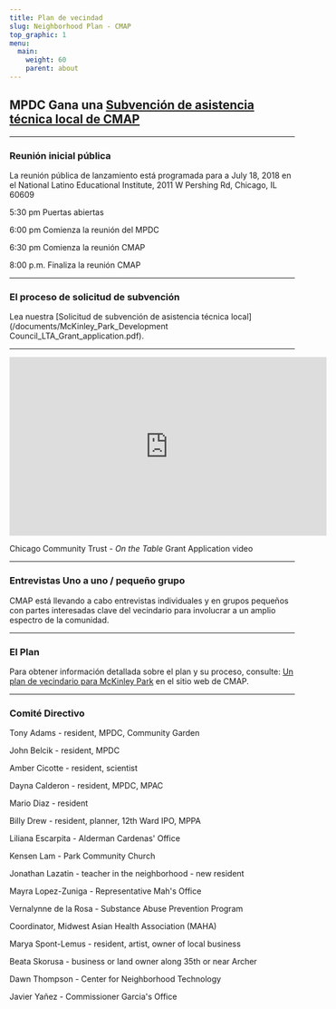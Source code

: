 ```yaml
---
title: Plan de vecindad
slug: Neighborhood Plan - CMAP
top_graphic: 1
menu:
  main:
    weight: 60
    parent: about
---
```


## MPDC Gana una [Subvención de asistencia técnica local de CMAP](http://www.cmap.illinois.gov/programs/LTA/mckinley-park)

***
### Reunión inicial pública

La reunión pública de lanzamiento está programada para a July 18, 2018 en el National Latino Educational Institute, 2011 W Pershing Rd, Chicago, IL 60609

5:30 pm Puertas abiertas

6:00 pm Comienza la reunión del MPDC

6:30 pm Comienza la reunión CMAP

8:00 p.m. Finaliza la reunión CMAP
***

### El proceso de solicitud de subvención
Lea nuestra [Solicitud de subvención de asistencia técnica local](/documents/McKinley_Park_Development Council_LTA_Grant_application.pdf).

***
<iframe width="560" height="315" src="https://www.youtube.com/embed/bAoHvvL1Gkc" frameborder="0" allow="autoplay; encrypted-media" allowfullscreen></iframe>

Chicago Community Trust - *On the Table* Grant Application video
***
  
### Entrevistas Uno a uno / pequeño grupo

CMAP está llevando a cabo entrevistas individuales y en grupos pequeños con partes interesadas clave del vecindario para involucrar a un amplio espectro de la comunidad.
***

### El Plan

Para obtener información detallada sobre el plan y su proceso, consulte: [Un plan de vecindario para McKinley Park](http://www.cmap.illinois.gov/programs/LTA/mckinley-park) en el sitio web de CMAP.

***

### Comité Directivo

Tony Adams - resident, MPDC, Community Garden

John 	Belcik - resident,	MPDC

Amber	Cicotte	- resident, scientist

Dayna	Calderon - resident,	MPDC, MPAC

Mario Diaz - resident

Billy	Drew -	resident, planner, 12th Ward IPO, MPPA

Liliana	Escarpita	- Alderman Cardenas' Office

Kensen	Lam	 - Park Community Church

Jonathan Lazatin -	teacher in the neighborhood - new resident

Mayra	Lopez-Zuniga - Representative Mah's Office

Vernalynne de la Rosa -	Substance Abuse Prevention Program 

Coordinator, Midwest Asian Health Association (MAHA)

Marya	Spont-Lemus -	resident, artist, owner of local business

Beata	Skorusa	- business or land owner along 35th or near Archer

Dawn	Thompson -	Center for Neighborhood Technology

Javier	Yañez	- Commissioner Garcia's Office